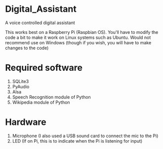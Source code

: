 # Digital_Assistant
A voice controlled digital assistant


This works best on a Raspberry Pi (Raspbian OS). You'll have to modify the code a bit to make it work on Linux systems such as Ubuntu.
Would not recommend use on Windows (though if you wish, you will have to make changes to the code)

# Required software
1. SQLite3
2. PyAudio
3. Alsa
4. Speech Recognition module of Python
5. Wikipedia module of Python

# Hardware
1. Microphone (I also used a USB sound card to connect the mic to the Pi)
2. LED (If on Pi, this is to indicate when the Pi is listening for input)
